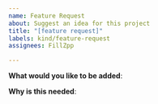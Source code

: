 ```yaml
---
name: Feature Request
about: Suggest an idea for this project
title: "[feature request]"
labels: kind/feature-request
assignees: FillZpp

---
```


<!-- Please only use this template for submitting feature requests -->

**What would you like to be added**:


**Why is this needed**:
